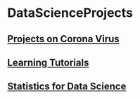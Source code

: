 # DataScienceProjects

## [Projects on Corona Virus](https://github.com/d-saikrishna/DataScienceProjects/tree/master/COVID-19)
## [Learning Tutorials](https://github.com/d-saikrishna/DataScienceProjects/tree/master/Learning)
## [Statistics for Data Science](https://github.com/d-saikrishna/DataScienceProjects/tree/master/Stats)


